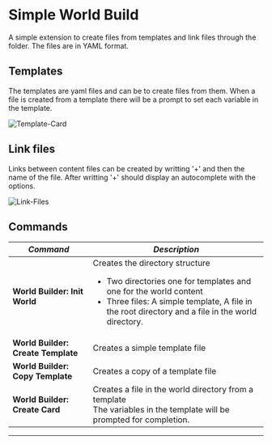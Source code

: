 # Simple World Build

A simple extension to create files from templates and link files through the folder.
The files are in YAML format.

## Templates

The templates are yaml files and can be to create files from them.
When a file is created from a template there will be a prompt to set each variable in the template.

<img src="https://i.ibb.co/7Rjxshv/Template-Card.png" alt="Template-Card" border="0">

## Link files

Links between content files can be created by writting '+' and then the name of the file. After writting '+' should display an autocomplete with the options.

<img src="https://i.ibb.co/HgfstWB/My-Movie.gif" alt="Link-Files" border="0">

## Commands

|***Command***                    |***Description***                     |
|---------------------------------|--------------------------------------|
|**World Builder: Init World**    |Creates the directory structure<br><ul><li>Two directories one for templates and one for the world content</li><li>Three files: A simple template, A file in the root directory and a file in the world directory.</li></ul>|
|**World Builder: Create Template**|Creates a simple template file        |
|**World Builder: Copy Template**  |Creates a copy of a template file     |
|**World Builder: Create Card**    |Creates a file in the world directory from a template<br>The variables in the template will be prompted for completion.|
 
-----------------------------------------------------------------------------------------------------------
